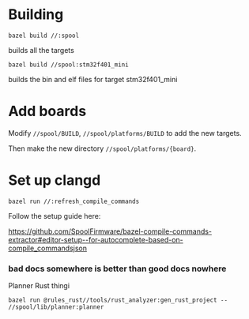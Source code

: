 # Building
```
bazel build //:spool
```
builds all the targets

```
bazel build //spool:stm32f401_mini
```
builds the bin and elf files for target stm32f401_mini

# Add boards
Modify `//spool/BUILD`, `//spool/platforms/BUILD` to add the new targets.

Then make the new directory `//spool/platforms/{board}`.

# Set up clangd
```
bazel run //:refresh_compile_commands
```

Follow the setup guide here:

https://github.com/SpoolFirmware/bazel-compile-commands-extractor#editor-setup--for-autocomplete-based-on-compile_commandsjson

### bad docs somewhere is better than good docs nowhere


Planner Rust thingi

```
bazel run @rules_rust//tools/rust_analyzer:gen_rust_project -- //spool/lib/planner:planner
```
